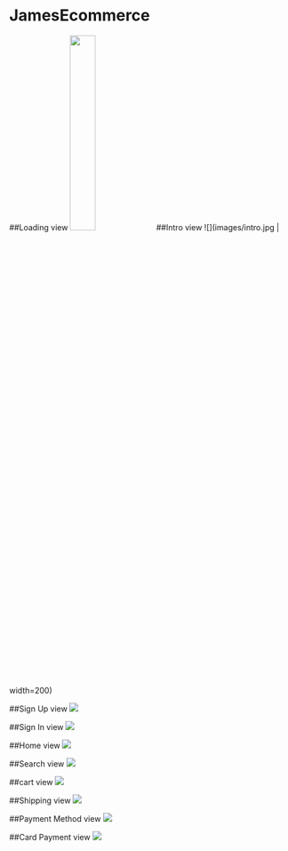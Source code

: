 # JamesEcommerce


##Loading view
<img src="/images/loading.jpg" width=30%>
##Intro view
![](images/intro.jpg | width=200) 

##Sign Up view
![](images/signup.jpg)

##Sign In view
![](images/signin.jpg)

##Home view
![](images/home.jpg)

##Search view
![](images/search.jpg)

##cart view
![](images/cart.jpg)

##Shipping view
![](images/shipping.jpg)

##Payment Method view
![](images/payment_method.jpg)

##Card Payment view
![](images/card_payment.jpg)
